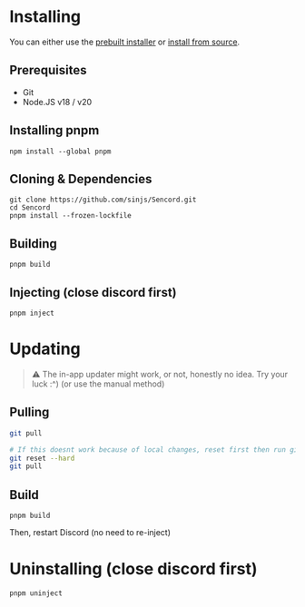 # Installing

You can either use the [prebuilt installer](https://github.com/sinjs/SencordInstaller/releases/latest) or [install from source](#prerequisites).

## Prerequisites

-   Git
-   Node.JS v18 / v20

## Installing pnpm

```
npm install --global pnpm
```

## Cloning & Dependencies

```
git clone https://github.com/sinjs/Sencord.git
cd Sencord
pnpm install --frozen-lockfile
```

## Building

```
pnpm build
```

## Injecting (close discord first)

```
pnpm inject
```

# Updating

> :warning: The in-app updater might work, or not, honestly no idea. Try your luck :^) (or use the manual method)

## Pulling

```sh
git pull

# If this doesnt work because of local changes, reset first then run git pull again
git reset --hard
git pull
```

## Build

```
pnpm build
```

Then, restart Discord (no need to re-inject)

# Uninstalling (close discord first)

```
pnpm uninject
```
